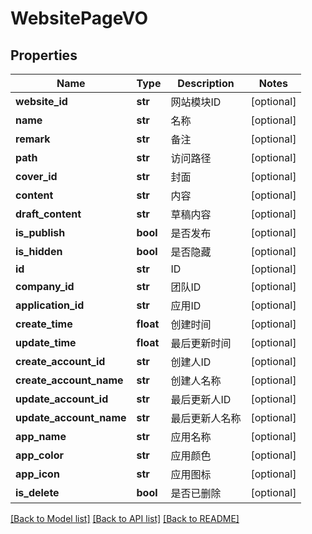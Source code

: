 # WebsitePageVO

## Properties
Name | Type | Description | Notes
------------ | ------------- | ------------- | -------------
**website_id** | **str** | 网站模块ID | [optional] 
**name** | **str** | 名称 | [optional] 
**remark** | **str** | 备注 | [optional] 
**path** | **str** | 访问路径 | [optional] 
**cover_id** | **str** | 封面 | [optional] 
**content** | **str** | 内容 | [optional] 
**draft_content** | **str** | 草稿内容 | [optional] 
**is_publish** | **bool** | 是否发布 | [optional] 
**is_hidden** | **bool** | 是否隐藏 | [optional] 
**id** | **str** | ID | [optional] 
**company_id** | **str** | 团队ID | [optional] 
**application_id** | **str** | 应用ID | [optional] 
**create_time** | **float** | 创建时间 | [optional] 
**update_time** | **float** | 最后更新时间 | [optional] 
**create_account_id** | **str** | 创建人ID | [optional] 
**create_account_name** | **str** | 创建人名称 | [optional] 
**update_account_id** | **str** | 最后更新人ID | [optional] 
**update_account_name** | **str** | 最后更新人名称 | [optional] 
**app_name** | **str** | 应用名称 | [optional] 
**app_color** | **str** | 应用颜色 | [optional] 
**app_icon** | **str** | 应用图标 | [optional] 
**is_delete** | **bool** | 是否已删除 | [optional] 

[[Back to Model list]](../README.md#documentation-for-models) [[Back to API list]](../README.md#documentation-for-api-endpoints) [[Back to README]](../README.md)

